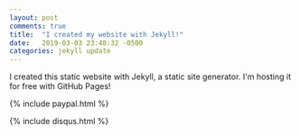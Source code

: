 ```yaml
---
layout: post
comments: true
title:  "I created my website with Jekyll!"
date:   2019-03-03 23:48:32 -0500
categories: jekyll update
---
```


I created this static website with Jekyll, a static site generator. I'm hosting it for free with GitHub Pages!

{% include paypal.html %}


{% include disqus.html %}
